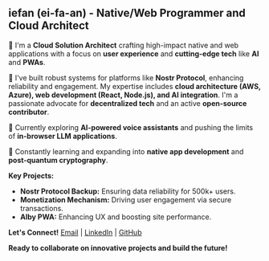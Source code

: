 ## iefan (ei-fa-an) - Native/Web Programmer and Cloud Architect

👋 I'm a **Cloud Solution Architect** crafting high-impact native and web applications with a focus on **user experience** and **cutting-edge tech** like **AI** and **PWAs**.

🚀 I've built robust systems for platforms like **Nostr Protocol**, enhancing reliability and engagement. My expertise includes **cloud architecture (AWS, Azure), web development (React, Node.js), and AI integration**. I'm a passionate advocate for **decentralized tech** and an active **open-source contributor**.

🔭 Currently exploring **AI-powered voice assistants** and pushing the limits of **in-browser LLM applications**. 

🌱  Constantly learning and expanding into **native app development** and **post-quantum cryptography**.

**Key Projects:**

* **Nostr Protocol Backup:** Ensuring data reliability for 500k+ users.
* **Monetization Mechanism:** Driving user engagement via secure transactions.
* **Alby PWA:** Enhancing UX and boosting site performance.

**Let's Connect!**
[Email](your_email_here) | [LinkedIn](your_linkedin_profile_here) | [GitHub](your_github_profile_here) 

**Ready to collaborate on innovative projects and build the future!** 
